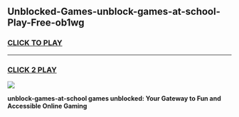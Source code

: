 
## Unblocked-Games-unblock-games-at-school-Play-Free-ob1wg
<h3>
<a href="https://premium76.site?title=unblock-games-at-school&ref=18A">CLICK TO PLAY</a></h3>
<hr>

<h3>
<a href="https://premium76.site?title=unblock-games-at-school&ref=18A">CLICK 2 PLAY</a>
  
</h3>

<a href="https://premium76.site?title=unblock-games-at-school&ref=18A"><img src="https://clearcache.store/games.png"></a>


**unblock-games-at-school games unblocked: Your Gateway to Fun and Accessible Online Gaming**
